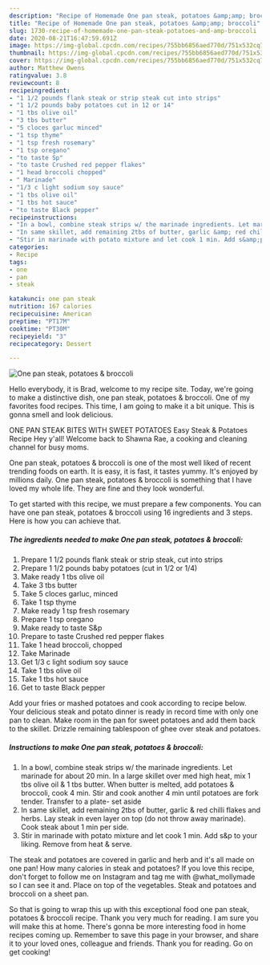 ```yaml
---
description: "Recipe of Homemade One pan steak, potatoes &amp;amp; broccoli"
title: "Recipe of Homemade One pan steak, potatoes &amp;amp; broccoli"
slug: 1730-recipe-of-homemade-one-pan-steak-potatoes-and-amp-broccoli
date: 2020-08-21T16:47:59.691Z
image: https://img-global.cpcdn.com/recipes/755bb6856aed770d/751x532cq70/one-pan-steak-potatoes-broccoli-recipe-main-photo.jpg
thumbnail: https://img-global.cpcdn.com/recipes/755bb6856aed770d/751x532cq70/one-pan-steak-potatoes-broccoli-recipe-main-photo.jpg
cover: https://img-global.cpcdn.com/recipes/755bb6856aed770d/751x532cq70/one-pan-steak-potatoes-broccoli-recipe-main-photo.jpg
author: Matthew Owens
ratingvalue: 3.8
reviewcount: 8
recipeingredient:
- "1 1/2 pounds flank steak or strip steak cut into strips"
- "1 1/2 pounds baby potatoes cut in 12 or 14"
- "1 tbs olive oil"
- "3 tbs butter"
- "5 cloces garluc minced"
- "1 tsp thyme"
- "1 tsp fresh rosemary"
- "1 tsp oregano"
- "to taste Sp"
- "to taste Crushed red pepper flakes"
- "1 head broccoli chopped"
- " Marinade"
- "1/3 c light sodium soy sauce"
- "1 tbs olive oil"
- "1 tbs hot sauce"
- "to taste Black pepper"
recipeinstructions:
- "In a bowl, combine steak strips w/ the marinade ingredients. Let marinade for about 20 min. In a large skillet over med high heat, mix 1 tbs olive oil &amp; 1 tbs butter. When butter is melted, add potatoes &amp; broccoli, cook 4 min. Stir and cook another 4 min until potatoes are fork tender. Transfer to a plate- set aside"
- "In same skillet, add remaining 2tbs of butter, garlic &amp; red chilli flakes and herbs. Lay steak in even layer on top (do not throw away marinade). Cook steak about 1 min per side."
- "Stir in marinade with potato mixture and let cook 1 min. Add s&amp;p to your liking. Remove from heat &amp; serve."
categories:
- Recipe
tags:
- one
- pan
- steak

katakunci: one pan steak 
nutrition: 167 calories
recipecuisine: American
preptime: "PT17M"
cooktime: "PT30M"
recipeyield: "3"
recipecategory: Dessert

---
```



![One pan steak, potatoes &amp; broccoli](https://img-global.cpcdn.com/recipes/755bb6856aed770d/751x532cq70/one-pan-steak-potatoes-broccoli-recipe-main-photo.jpg)

Hello everybody, it is Brad, welcome to my recipe site. Today, we're going to make a distinctive dish, one pan steak, potatoes &amp; broccoli. One of my favorites food recipes. This time, I am going to make it a bit unique. This is gonna smell and look delicious.

ONE PAN STEAK BITES WITH SWEET POTATOES Easy Steak &amp; Potatoes Recipe Hey y&#39;all! Welcome back to Shawna Rae, a cooking and cleaning channel for busy moms.

One pan steak, potatoes &amp; broccoli is one of the most well liked of recent trending foods on earth. It is easy, it is fast, it tastes yummy. It's enjoyed by millions daily. One pan steak, potatoes &amp; broccoli is something that I have loved my whole life. They are fine and they look wonderful.


To get started with this recipe, we must prepare a few components. You can have one pan steak, potatoes &amp; broccoli using 16 ingredients and 3 steps. Here is how you can achieve that.

<!--inarticleads1-->

##### The ingredients needed to make One pan steak, potatoes &amp; broccoli:

1. Prepare 1 1/2 pounds flank steak or strip steak, cut into strips
1. Prepare 1 1/2 pounds baby potatoes (cut in 1/2 or 1/4)
1. Make ready 1 tbs olive oil
1. Take 3 tbs butter
1. Take 5 cloces garluc, minced
1. Take 1 tsp thyme
1. Make ready 1 tsp fresh rosemary
1. Prepare 1 tsp oregano
1. Make ready to taste S&amp;p
1. Prepare to taste Crushed red pepper flakes
1. Take 1 head broccoli, chopped
1. Take  Marinade
1. Get 1/3 c light sodium soy sauce
1. Take 1 tbs olive oil
1. Take 1 tbs hot sauce
1. Get to taste Black pepper


Add your fries or mashed potatoes and cook according to recipe below. Your delicious steak and potato dinner is ready in record time with only one pan to clean. Make room in the pan for sweet potatoes and add them back to the skillet. Drizzle remaining tablespoon of ghee over steak and potatoes. 

<!--inarticleads2-->

##### Instructions to make One pan steak, potatoes &amp; broccoli:

1. In a bowl, combine steak strips w/ the marinade ingredients. Let marinade for about 20 min. In a large skillet over med high heat, mix 1 tbs olive oil &amp; 1 tbs butter. When butter is melted, add potatoes &amp; broccoli, cook 4 min. Stir and cook another 4 min until potatoes are fork tender. Transfer to a plate- set aside
1. In same skillet, add remaining 2tbs of butter, garlic &amp; red chilli flakes and herbs. Lay steak in even layer on top (do not throw away marinade). Cook steak about 1 min per side.
1. Stir in marinade with potato mixture and let cook 1 min. Add s&amp;p to your liking. Remove from heat &amp; serve.


The steak and potatoes are covered in garlic and herb and it&#39;s all made on one pan! How many calories in steak and potatoes? If you love this recipe, don&#39;t forget to follow me on Instagram and tag me with @what_mollymade so I can see it and. Place on top of the vegetables. Steak and potatoes and broccoli on a sheet pan. 

So that is going to wrap this up with this exceptional food one pan steak, potatoes &amp; broccoli recipe. Thank you very much for reading. I am sure you will make this at home. There's gonna be more interesting food in home recipes coming up. Remember to save this page in your browser, and share it to your loved ones, colleague and friends. Thank you for reading. Go on get cooking!

